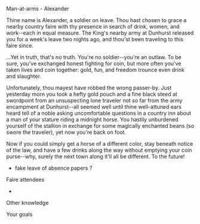 
Man-at-arms - Alexander

Thine name is Alexander, a soldier on leave. Thou hast chosen to grace a nearby country faire with thy presence in search of drink, women, and work--each in equal measure. The King's nearby army at Dunhurst released you for a week's leave two nights ago, and thou'st been traveling to this faire since.

...Yet in truth, that's no truth. You're no soldier--you're an outlaw. To be sure, you've exchanged honest fighting for coin, but more often you've taken lives and coin together: gold, fun, and freedom trounce even drink and slaughter.

Unfortunately, thou mayest have robbed the wrong passer-by. Just yesterday morn you took a hefty gold pouch and a fine black steed at swordpoint from an unsuspecting lone traveler not so far from the army encampment at Dunhurst--all seemed well until thine well-attuned ears heard tell of a noble asking uncomfortable questions in a country inn about a man of your stature riding a midnight horse. You hastily unburdened yourself of the stallion in exchange for some magically enchanted beans (so swore the traveler), yet now you're back on foot.

Now if you could simply get a horse of a different color, stay beneath notice of the law, and have a few drinks along the way without emptying your coin purse--why, surely the next town along it'll all be different. To the future!


*  fake leave of absence papers ?

Faire attendees

*

Other knowledge

Your goals
